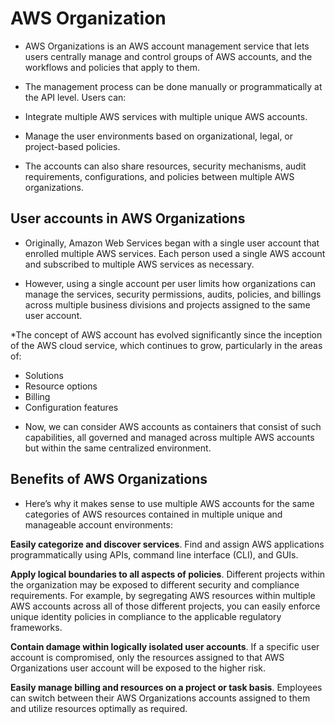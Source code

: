 # AWS Organization

* AWS Organizations is an AWS account management service that lets users centrally manage and control groups of AWS accounts, and the workflows and policies that apply to them.

* The management process can be done manually or programmatically at the API level. Users can:

* Integrate multiple AWS services with multiple unique AWS accounts.

* Manage the user environments based on organizational, legal, or project-based policies.

* The accounts can also share resources, security mechanisms, audit requirements, configurations, and policies  between multiple AWS organizations.

## User accounts in AWS Organizations

* Originally, Amazon Web Services began with a single user account that enrolled multiple AWS services. Each person used a single AWS account and subscribed to multiple AWS services as necessary.

* However, using a single account per user limits how organizations can manage the services, security permissions, audits, policies, and billings across multiple business divisions and projects assigned to the same user account.

*The concept of AWS account has evolved significantly since the inception of the AWS cloud service, which continues to grow, particularly in the areas of:

   - Solutions
   - Resource options
   - Billing
   - Configuration features

* Now, we can consider AWS accounts as containers that consist of such capabilities, all governed and managed across multiple AWS accounts but within the same centralized environment.

## Benefits of AWS Organizations

* Here’s why it makes sense to use multiple AWS accounts for the same categories of AWS resources contained in multiple unique and manageable account environments:

**Easily categorize and discover services**. Find and assign AWS applications programmatically using APIs, command line interface (CLI), and GUIs.

**Apply logical boundaries to all aspects of policies**. Different projects within the organization may be exposed to different security and compliance requirements. For example, by segregating AWS resources within multiple AWS accounts across all of those different projects, you can easily enforce unique identity policies in compliance to the applicable regulatory frameworks.

**Contain damage within logically isolated user accounts**. If a specific user account is compromised, only the resources assigned to that AWS Organizations user account will be exposed to the higher risk.

**Easily manage billing and resources on a project or task basis**. Employees can switch between their AWS Organizations accounts assigned to them and utilize resources optimally as required.